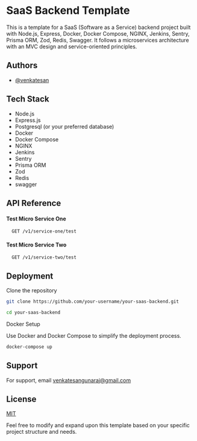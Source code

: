 # SaaS Backend Template

This is a template for a SaaS (Software as a Service) backend project built with Node.js, Express, Docker, Docker Compose, NGINX, Jenkins, Sentry, Prisma ORM, Zod, Redis, Swagger. It follows a microservices architecture with an MVC design and service-oriented principles.

## Authors

- [@venkatesan](https://www.github.com/VenkatMastercoder)


## Tech Stack

- Node.js
- Express.js
- Postgresql (or your preferred database)
- Docker
- Docker Compose
- NGINX
- Jenkins
- Sentry
- Prisma ORM
- Zod
- Redis
- swagger


## API Reference

#### Test Micro Service One

```http
  GET /v1/service-one/test
```

#### Test Micro Service Two

```http
  GET /v1/service-two/test
```

## Deployment

Clone the repository

```bash
git clone https://github.com/your-username/your-saas-backend.git
```

```bash
cd your-saas-backend
```

Docker Setup

Use Docker and Docker Compose to simplify the deployment process.
```bash
docker-compose up
```

## Support

For support, email venkatesangunaraj@gmail.com
## License

[MIT](https://choosealicense.com/licenses/mit/)


Feel free to modify and expand upon this template based on your specific project structure and needs.
